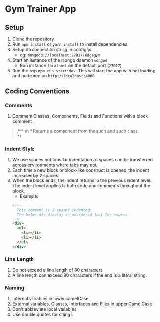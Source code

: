 # Gym Trainer App

## Setup
1. Clone the repository
2. Run `npm install` or `yarn install` to install dependencies
3. Setup db connection string in config.js
    - eg: `mongodb://localhost:27017/edgegym`
4. Start an instance of the mongo daemon `mongod`
    - Run instance `localhost` on the default port (`27017`)
6. Run the app `npm run start:dev`. This will start the app with hot loading and nodemon on `http://localhost:4000`

## Coding Conventions
### Comments
1. Comment Classes, Components, Fields and Functions with a block comment.
> /** \n
\* Returns a component from the such and such class.  
\*/


### Indent Style
1. We use spaces not tabs for indentation as spaces can be transferred across environments where tabs may not.
2. Each time a new block or block-like construct is opened, the indent increases by 2 spaces.
3. When the block ends, the indent returns to the previous indent level. The indent level applies to both code and comments throughout the block.
    - Example:
    ```html
    <!--
      This comment is 2 spaced indented.
      The below div display an unordered list for topics.
    -->
    <div>
      <ul>
        <li></li>
        <li></li>
      </ul>
    </div>
    ```
### Line Length
1. Do not exceed a line length of 80 characters
2. A line length can exceed 80 characters if the end is a literal string.
### Naming
1. Internal variables in lower camelCase
2. External variables, Classes, Interfaces and Files in upper CamelCase
3. Don't abbreviate local variables
4. Use double quotes for strings

